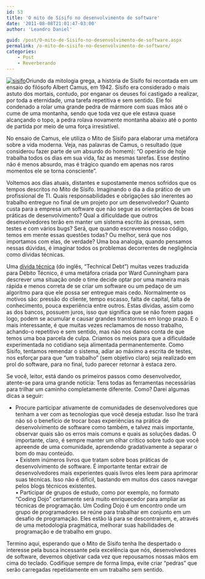 ```yaml
---
id: 53
title: 'O mito de Sísifo no desenvolvimento de software'
date: '2011-08-08T21:01:47-03:00'
author: 'Leandro Daniel'

guid: /post/O-mito-de-Sisifo-no-desenvolvimento-de-software.aspx
permalink: /o-mito-de-sisifo-no-desenvolvimento-de-software/
categories:
    - Post
    - Reverberando
---
```


[![sisifo](http://leandrodaniel.com/pics/sisifo_thumb.jpg "sisifo")](http://leandrodaniel.com/pics/sisifo.jpg)Oriundo da mitologia grega, a história de Sísifo foi recontada em um ensaio do filósofo Albert Camus, em 1942. Sísifo era considerado o mais astuto dos mortais, contudo, por enganar os deuses foi castigado a realizar, por toda a eternidade, uma tarefa repetitiva e sem sentido. Ele foi condenado a rolar uma grande pedra de mármore com suas mãos até o cume de uma montanha, sendo que toda vez que ele estava quase alcançando o topo, a pedra rolava novamente montanha abaixo até o ponto de partida por meio de uma força irresistível.

No ensaio de Camus, ele utiliza o Mito de Sísifo para elaborar uma metáfora sobre a vida moderna. Veja, nas palavras de Camus, o resultado (que considerou fazer parte de um absurdo do homem): “O operário de hoje trabalha todos os dias em sua vida, faz as mesmas tarefas. Esse destino não é menos absurdo, mas é trágico quando em apenas nos raros momentos ele se torna consciente”.

Voltemos aos dias atuais, distantes e supostamente menos sofridos que os tempos descritos no Mito de Sísifo. Imaginando o dia a dia prático de um profissional de TI. Quais responsabilidades e obrigações são inerentes ao trabalho entregue no final de um projeto por um desenvolvedor? Quanto custa para a empresa um software que não segue as orientações de boas práticas de desenvolvimento? Qual a dificuldade que outros desenvolvedores terão em manter um sistema escrito às pressas, sem testes e com vários bugs? Será, que quando escrevemos nosso código, temos em mente essas questões todas? Ou melhor, será que nos importamos com elas, de verdade? Uma boa analogia, quando pensamos nessas dúvidas, é imaginar todos os problemas decorrentes de negligência como dívidas técnicas.

Uma [dívida técnica](http://voidpodcast.com/2011/07/30/void-podcast-007-eu-devo-sim-estou-vivendo/) (do inglês, “Technical Debt”) muitas vezes traduzida para Débito Técnico, é uma metáfora criada por Ward Cunningham para descrever uma situação onde o time decide optar por uma maneira mais rápida e menos correta de se criar um software ou um pedaço de um algoritmo para que ele possa ser entregue mais cedo. Normalmente os motivos são: pressão do cliente, tempo escasso, falta de capital, falta de conhecimento, pouca experiência entre outros. Estas dívidas, assim como as dos bancos, possuem juros, isso que significa que se não forem pagas logo, podem se acumular e causar grandes transtornos em longo prazo. E o mais interessante, é que muitas vezes reclamamos de nosso trabalho, achando-o repetitivo e sem sentido, mas não nos damos conta de que temos uma boa parcela de culpa. Criamos os meios para que a dificuldade experimentada no cotidiano seja alimentada permanentemente. Como Sísifo, tentamos remendar o sistema, adiar ao máximo a escrita de testes, nos esforçar para que “um trabalho” (sem objetivo claro) seja realizado em prol do software, para no final, tudo parecer retornar à estaca zero.

Se você, leitor, está dando os primeiros passos como desenvolvedor, atente-se para uma grande notícia: Tens todas as ferramentas necessárias para trilhar um caminho completamente diferente. Como? Darei algumas dicas a seguir:

- Procure participar ativamente de comunidades de desenvolvedores que tenham a ver com as tecnologias que você deseja estudar. Isso lhe trará não só o benefício de trocar boas experiências na prática de desenvolvimento de software como também, e talvez mais importante, observar quais são os erros mais comuns e quais as soluções dadas. O importante, claro, é sempre manter um olhar crítico sobre tudo que você apreende de uma comunidade, aprendendo gradativamente a separar o bom do mau conteúdo.   
    • Existem inúmeros livros que tratam sobre boas práticas de desenvolvimento de software. É importante tentar extrair de desenvolvedores mais experientes quais livros eles leem para aprimorar suas técnicas. Isso não é difícil, bastando em muitos dos casos navegar pelos blogs técnicos existentes.   
    • Participar de grupos de estudo, como por exemplo, no formato “Coding Dojo” certamente será muito enriquecedor para ampliar as técnicas de programação. Um Coding Dojo é um encontro onde um grupo de programadores se reúne para trabalhar em conjunto em um desafio de programação. Eles estão lá para se descontraírem, e, através de uma metodologia pragmática, melhorar suas habilidades de programação e de trabalho em grupo.

Termino aqui, esperando que o Mito de Sísifo tenha lhe despertado o interesse pela busca incessante pela excelência que nós, desenvolvedores de software, devemos objetivar cada vez que repousamos nossas mãos em cima do teclado. Codifique sempre de forma limpa, evite criar “pedras” que serão carregadas repetidamente em um trabalho sem sentido.